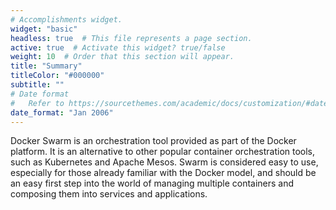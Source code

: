 ```yaml
---
# Accomplishments widget.
widget: "basic"  
headless: true  # This file represents a page section.
active: true  # Activate this widget? true/false
weight: 10  # Order that this section will appear.
title: "Summary"
titleColor: "#000000"
subtitle: ""
# Date format
#   Refer to https://sourcethemes.com/academic/docs/customization/#date-format
date_format: "Jan 2006"
---
```


Docker Swarm is an orchestration tool provided as part of the Docker platform. It is an alternative to other popular container orchestration tools, such as Kubernetes and Apache Mesos. Swarm is considered easy to use, especially for those already familiar with the Docker model, and should be an easy first step into the world of managing multiple containers and composing them into services and applications.

